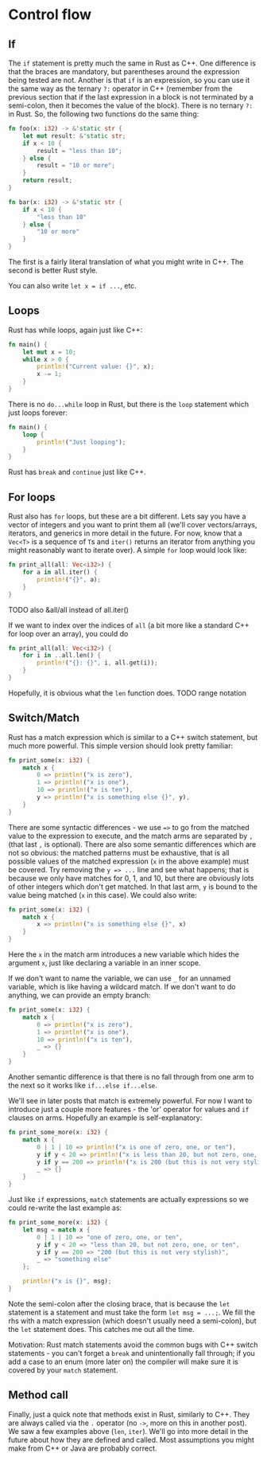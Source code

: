 # Control flow

## If

The `if` statement is pretty much the same in Rust as C++. One difference is
that the braces are mandatory, but parentheses around the expression being tested
are not. Another is that `if` is an expression, so you can use it the same way
as the ternary `?:` operator in C++ (remember from the previous section that if the last
expression in a block is not terminated by a semi-colon, then it becomes the
value of the block). There is no ternary `?:` in Rust. So, the following two
functions do the same thing:

```rust
fn foo(x: i32) -> &'static str {
    let mut result: &'static str;
    if x < 10 {
        result = "less than 10";
    } else {
        result = "10 or more";
    }
    return result;
}

fn bar(x: i32) -> &'static str {
    if x < 10 {
        "less than 10"
    } else {
        "10 or more"
    }
}
```

The first is a fairly literal translation of what you might write in C++. The
second is better Rust style.

You can also write `let x = if ...`, etc.


## Loops

Rust has while loops, again just like C++:

```rust
fn main() {
    let mut x = 10;
    while x > 0 {
        println!("Current value: {}", x);
        x -= 1;
    }
}
```

There is no `do...while` loop in Rust, but there is the `loop` statement which
just loops forever:

```rust
fn main() {
    loop {
        println!("Just looping");
    }
}
```

Rust has `break` and `continue` just like C++.


## For loops

Rust also has `for` loops, but these are a bit different. Lets say you have a
vector of integers and you want to print them all (we'll cover vectors/arrays,
iterators, and generics in more detail in the future. For now, know that a
`Vec<T>` is a sequence of `T`s and `iter()` returns an iterator from anything
you might reasonably want to iterate over). A simple `for` loop would look like:

```rust
fn print_all(all: Vec<i32>) {
    for a in all.iter() {
        println!("{}", a);
    }
}
```

TODO also &all/all instead of all.iter()

If we want to index over the indices of `all` (a bit more like a standard C++
for loop over an array), you could do

```rust
fn print_all(all: Vec<i32>) {
    for i in ..all.len() {
        println!("{}: {}", i, all.get(i));
    }
}
```

Hopefully, it is obvious what the `len` function does. TODO range notation


## Switch/Match

Rust has a match expression which is similar to a C++ switch statement, but much
more powerful. This simple version should look pretty familiar:

```rust
fn print_some(x: i32) {
    match x {
        0 => println!("x is zero"),
        1 => println!("x is one"),
        10 => println!("x is ten"),
        y => println!("x is something else {}", y),
    }
}
```

There are some syntactic differences - we use `=>` to go from the matched value
to the expression to execute, and the match arms are separated by `,` (that last
`,` is optional). There are also some semantic differences which are not so
obvious: the matched patterns must be exhaustive, that is all possible values of
the matched expression (`x` in the above example) must be covered. Try removing
the `y => ...` line and see what happens; that is because we only have matches
for 0, 1, and 10, but there are obviously lots of other integers which don't get
matched. In that last arm, `y` is bound to the value being matched (`x` in this
case). We could also write:

```rust
fn print_some(x: i32) {
    match x {
        x => println!("x is something else {}", x)
    }
}
```

Here the `x` in the match arm introduces a new variable which hides the argument
`x`, just like declaring a variable in an inner scope.

If we don't want to name the variable, we can use `_` for an unnamed variable,
which is like having a wildcard match. If we don't want to do anything, we can
provide an empty branch:

```rust
fn print_some(x: i32) {
    match x {
        0 => println!("x is zero"),
        1 => println!("x is one"),
        10 => println!("x is ten"),
        _ => {}
    }
}
```

Another semantic difference is that there is no fall through from one arm to the
next so it works like `if...else if...else`.

We'll see in later posts that match is extremely powerful. For now I want to
introduce just a couple more features - the 'or' operator for values and `if`
clauses on arms. Hopefully an example is self-explanatory:

```rust
fn print_some_more(x: i32) {
    match x {
        0 | 1 | 10 => println!("x is one of zero, one, or ten"),
        y if y < 20 => println!("x is less than 20, but not zero, one, or ten"),
        y if y == 200 => println!("x is 200 (but this is not very stylish)"),
        _ => {}
    }
}
```

Just like `if` expressions, `match` statements are actually expressions so we
could re-write the last example as:

```rust
fn print_some_more(x: i32) {
    let msg = match x {
        0 | 1 | 10 => "one of zero, one, or ten",
        y if y < 20 => "less than 20, but not zero, one, or ten",
        y if y == 200 => "200 (but this is not very stylish)",
        _ => "something else"
    };

    println!("x is {}", msg);
}
```

Note the semi-colon after the closing brace, that is because the `let` statement
is a statement and must take the form `let msg = ...;`. We fill the rhs with a
match expression (which doesn't usually need a semi-colon), but the `let`
statement does. This catches me out all the time.

Motivation: Rust match statements avoid the common bugs with C++ switch
statements - you can't forget a `break` and unintentionally fall through; if you
add a case to an enum (more later on) the compiler will make sure it is covered
by your `match` statement.


## Method call

Finally, just a quick note that methods exist in Rust, similarly to C++. They
are always called via the `.` operator (no `->`, more on this in another post).
We saw a few examples above (`len`, `iter`). We'll go into more detail in the
future about how they are defined and called. Most assumptions you might make
from C++ or Java are probably correct.
